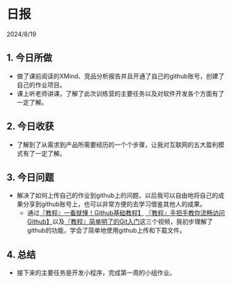 # 日报

2024/8/19

## 1. 今日所做
- 做了课前阅读的XMind、竞品分析报告并且开通了自己的github账号，创建了自己的作业项目。
- 课上听老师讲课，了解了此次训练营的主要任务以及对软件开发各个方面有了一定了解。

## 2. 今日收获
- 了解到了从需求到产品所需要经历的一个个步骤，让我对互联网的五大盈利模式有了一定了解。

## 3. 今日问题
- 解决了如何上传自己的作业到github上的问题，以后我可以自由地将自己的成果分享到github账号上，也可以非常方便的去学习借鉴其他人的成果。
  - 通过[『教程』一看就懂！Github基础教程】](https://www.bilibili.com/video/BV1hS4y1S7wL?vd_source=c1e7246915b5fcf2fdedf787745b7ce0) [『教程』手把手教你流畅访问Github】](https://www.bilibili.com/video/BV1Aq4y1q7hr?vd_source=c1e7246915b5fcf2fdedf787745b7ce0)以及[『教程』简单明了的Git入门](https://www.bilibili.com/video/BV1Cr4y1J7iQ?vd_source=c1e7246915b5fcf2fdedf787745b7ce0)这三个视频，我初步理解了github的功能，学会了简单地使用github上传和下载文件。

## 4. 总结
- 接下来的主要任务是开发小程序，完成第一周的小组作业。

